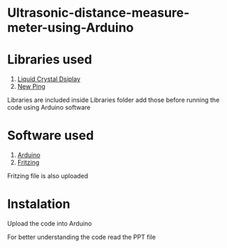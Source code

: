 # Ultrasonic-distance-measure-meter-using-Arduino

# Libraries used
 1. [Liquid Crystal Dsiplay](http://playground.arduino.cc/Main/LiquidCrystal)
 2. [New Ping](http://playground.arduino.cc/Code/NewPing)

 Libraries are included inside Libraries folder add those before running the code using Arduino software

# Software used
 1. [Arduino](https://www.arduino.cc/en/Main/Software)
 2. [Fritzing](http://fritzing.org/download/)
 
 Fritzing file is also uploaded

# Instalation
Upload the code into Arduino 


For better understanding the code read the PPT file

